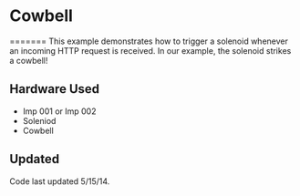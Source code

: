 # Cowbell
=======
This example demonstrates how to trigger a solenoid whenever an incoming HTTP request is received. In our example, the solenoid strikes a cowbell!

## Hardware Used

- Imp 001 or Imp 002
- Soleniod
- Cowbell

## Updated

Code last updated 5/15/14.